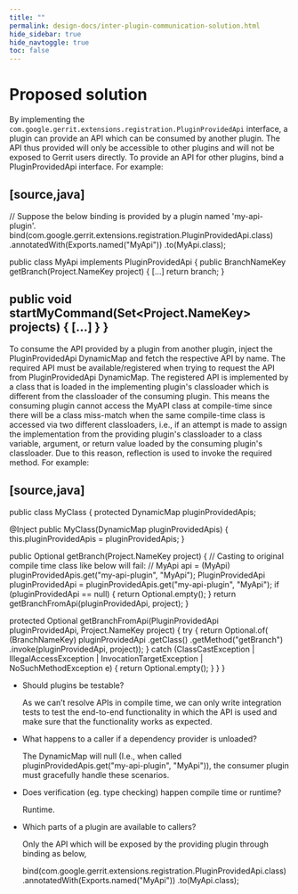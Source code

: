 ```yaml
---
title: ""
permalink: design-docs/inter-plugin-communication-solution.html
hide_sidebar: true
hide_navtoggle: true
toc: false
---
```


# Proposed solution

By implementing the `com.google.gerrit.extensions.registration.PluginProvidedApi` interface,
a plugin can provide an API which can be consumed by another plugin. The API thus provided
will only be accessible to other plugins and will not be exposed to Gerrit users directly.
To provide an API for other plugins, bind a PluginProvidedApi interface. For example:

[source,java]
----
// Suppose the below binding is provided by a plugin named 'my-api-plugin'.
bind(com.google.gerrit.extensions.registration.PluginProvidedApi.class)
    .annotatedWith(Exports.named("MyApi"))
    .to(MyApi.class);

public class MyApi implements PluginProvidedApi {
  public BranchNameKey getBranch(Project.NameKey project) {
     [...]
     return branch;
  }

  public void startMyCommand(Set<Project.NameKey> projects) {
     [...]
  }
}
----

To consume the API provided by a plugin from another plugin, inject the PluginProvidedApi
DynamicMap and fetch the respective API by name. The required API must be available/registered
when trying to request the API from PluginProvidedApi DynamicMap. The registered API is
implemented by a class that is loaded in the implementing plugin's classloader which is
different from the classloader of the consuming plugin. This means the consuming plugin cannot
access the MyAPI class at compile-time since there will be a class miss-match when the same
compile-time class is accessed via two different classloaders, i.e., if an attempt is made
to assign the implementation from the providing plugin's classloader to a class variable,
argument, or return value loaded by the consuming plugin's classloader. Due to this reason,
reflection is used to invoke the required method. For example:

[source,java]
----
public class MyClass {
  protected DynamicMap<PluginProvidedApi> pluginProvidedApis;

  @Inject
  public MyClass(DynamicMap<PluginProvidedApi> pluginProvidedApis) {
    this.pluginProvidedApis = pluginProvidedApis;
  }

  public Optional<BranchNameKey> getBranch(Project.NameKey project) {
    // Casting to original compile time class like below will fail:
    // MyApi api = (MyApi) pluginProvidedApis.get("my-api-plugin", "MyApi");
    PluginProvidedApi pluginProvidedApi = pluginProvidedApis.get("my-api-plugin", "MyApi");
    if (pluginProvidedApi == null) {
      return Optional.empty();
    }
    return getBranchFromApi(pluginProvidedApi, project);
  }

  protected Optional<BranchNameKey> getBranchFromApi(PluginProvidedApi pluginProvidedApi,
      Project.NameKey project) {
    try {
      return Optional.of(
          (BranchNameKey)
              pluginProvidedApi
                  .getClass()
                  .getMethod("getBranch")
                  .invoke(pluginProvidedApi, project));
    } catch (ClassCastException | IllegalAccessException | InvocationTargetException
        | NoSuchMethodException e) {
      return Optional.empty();
    }
  }
}



* Should plugins be testable?

    As we can’t resolve APIs in compile time, we can only write integration tests to test the
    end-to-end functionality in which the API is used and make sure that the functionality works
    as expected.

* What happens to a caller if a dependency provider is unloaded?

    The DynamicMap will null (I.e., when called pluginProvidedApis.get("my-api-plugin", "MyApi")),
    the consumer plugin must gracefully handle these scenarios.

* Does verification (eg. type checking) happen compile time or runtime?

    Runtime.

* Which parts of a plugin are available to callers?

    Only the API which will be exposed by the providing plugin through binding as below,

    bind(com.google.gerrit.extensions.registration.PluginProvidedApi.class)
        .annotatedWith(Exports.named("MyApi"))
        .to(MyApi.class);
